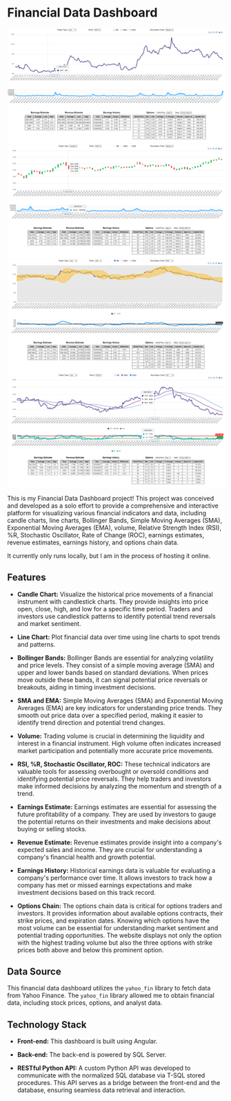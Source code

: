 # Financial Data Dashboard

![Dashboard Screenshot](/images/sofi-basic.png)
![Dashboard Screenshot](/images/intc-candle.png)
![Dashboard Screenshot](/images/aal-indicators.png)
![Dashboard Screenshot](/images/cwh-indicators.png)

This is my Financial Data Dashboard project! This project was conceived and developed as a solo effort to provide a comprehensive and interactive platform for visualizing various financial indicators and data, including candle charts, line charts, Bollinger Bands, Simple Moving Averages (SMA), Exponential Moving Averages (EMA), volume, Relative Strength Index (RSI), %R, Stochastic Oscillator, Rate of Change (ROC), earnings estimates, revenue estimates, earnings history, and options chain data.

It currently only runs locally, but I am in the process of hosting it online.

## Features

- **Candle Chart:** Visualize the historical price movements of a financial instrument with candlestick charts. They provide insights into price open, close, high, and low for a specific time period. Traders and investors use candlestick patterns to identify potential trend reversals and market sentiment.

- **Line Chart:** Plot financial data over time using line charts to spot trends and patterns.

- **Bollinger Bands:** Bollinger Bands are essential for analyzing volatility and price levels. They consist of a simple moving average (SMA) and upper and lower bands based on standard deviations. When prices move outside these bands, it can signal potential price reversals or breakouts, aiding in timing investment decisions.

- **SMA and EMA:** Simple Moving Averages (SMA) and Exponential Moving Averages (EMA) are key indicators for understanding price trends. They smooth out price data over a specified period, making it easier to identify trend direction and potential trend changes.

- **Volume:** Trading volume is crucial in determining the liquidity and interest in a financial instrument. High volume often indicates increased market participation and potentially more accurate price movements.

- **RSI, %R, Stochastic Oscillator, ROC:** These technical indicators are valuable tools for assessing overbought or oversold conditions and identifying potential price reversals. They help traders and investors make informed decisions by analyzing the momentum and strength of a trend.

- **Earnings Estimate:** Earnings estimates are essential for assessing the future profitability of a company. They are used by investors to gauge the potential returns on their investments and make decisions about buying or selling stocks.

- **Revenue Estimate:** Revenue estimates provide insight into a company's expected sales and income. They are crucial for understanding a company's financial health and growth potential.

- **Earnings History:** Historical earnings data is valuable for evaluating a company's performance over time. It allows investors to track how a company has met or missed earnings expectations and make investment decisions based on this track record.

- **Options Chain:** The options chain data is critical for options traders and investors. It provides information about available options contracts, their strike prices, and expiration dates. Knowing which options have the most volume can be essential for understanding market sentiment and potential trading opportunities. The website displays not only the option with the highest trading volume but also the three options with strike prices both above and below this prominent option.

## Data Source

This financial data dashboard utilizes the `yahoo_fin` library to fetch data from Yahoo Finance. The `yahoo_fin` library allowed me to obtain financial data, including stock prices, options, and analyst data.

## Technology Stack

- **Front-end:** This dashboard is built using Angular.

- **Back-end:** The back-end is powered by SQL Server.

- **RESTful Python API:** A custom Python API was developed to communicate with the normalized SQL database via T-SQL stored procedures. This API serves as a bridge between the front-end and the database, ensuring seamless data retrieval and interaction.
